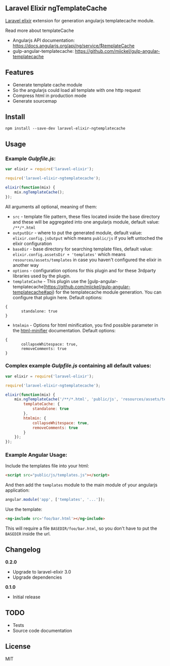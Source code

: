 ## Laravel Elixir ngTemplateCache

[Laravel elixir](https://github.com/laravel/elixir) extension for generation angularjs templatecache module.

Read more about templateCache
* Angularjs API documentation: https://docs.angularjs.org/api/ng/service/$templateCache
* gulp-angular-templatecache: https://github.com/miickel/gulp-angular-templatecache

## Features

* Generate template cache module
 * So the angularjs could load all template with one http request
* Compress html in production mode
* Generate sourcemap

## Install

```
npm install --save-dev laravel-elixir-ngtemplatecache
```

## Usage

### Example *Gulpfile.js*:

```javascript
var elixir = require('laravel-elixir');

require('laravel-elixir-ngtemplatecache');

elixir(function(mix) {
    mix.ngTemplateCache();
});
```

All arguments all optional, meaning of them:
- `src` - template file pattern, these files located inside the base directory and these will be aggregated into one angularjs module, default value: `/**/*.html`
- `outputDir` - where to put the generated module, default value: `elixir.config.jsOutput` which means `public/js` if you left untoched the elixir configuration
- `baseDir` - base directory for searching template files, default value: `elixir.config.assetsDir + 'templates'` which means `resources/assets/templates` in case you haven't configured the elixir in another way
- `options` - configuration options for this plugin and for these 3rdparty libraries used by the plugin.
 - `templateCache` - This plugin use the [gulp-angular-templatecache]https://github.com/miickel/gulp-angular-templatecache#api) for the templatecache module generation. You can configure that plugin here. Default options:
 ```
 {
        standalone: true
 }
 ```
 - `htmlmin` - Options for html minification, you find possible parameter in the [html-minifier](https://github.com/kangax/html-minifier#options-quick-reference) documentation. Default options:
 ```
 {
        collapseWhitespace: true,
        removeComments: true
 }
 ```


### Complex example *Gulpfile.js* containing all default values:

```javascript
var elixir = require('laravel-elixir');

require('laravel-elixir-ngtemplatecache');

elixir(function(mix) {
    mix.ngTemplateCache('/**/*.html', 'public/js', 'resources/assets/templates', {
        templateCache: {
			standalone: true
		},
		htmlmin: {
			collapseWhitespace: true,
			removeComments: true
		}
    });
});
```

### Example Angular Usage:

Include the templates file into your html:
```html
<script src="public/js/templates.js"></script>
```
And then add the `templates` module to the main module of your angularjs application:

```javascript
angular.module('app', ['templates', '...']);
```

Use the template:
```html
<ng-include src='foo/bar.html'></ng-include>
```
This will require a file `BASEDIR/foo/bar.html`, so you don't have to put the `BASEDIR` inside the url.

## Changelog

__0.2.0__
- Upgrade to laravel-elixir 3.0
- Upgrade dependencies


__0.1.0__
- Initial release

## TODO

- Tests
- Source code documentation

## License

MIT